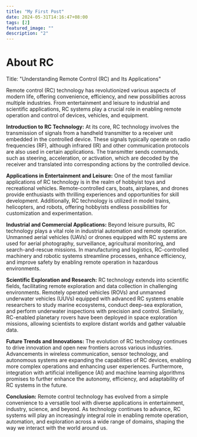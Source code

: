 ```yaml
---
title: "My First Post"
date: 2024-05-31T14:16:47+08:00
tags: [2]
featured_image: ""
description: "2"
---
```


# About RC

Title: "Understanding Remote Control (RC) and Its Applications"

Remote control (RC) technology has revolutionized various aspects of modern life, offering convenience, efficiency, and new possibilities across multiple industries. From entertainment and leisure to industrial and scientific applications, RC systems play a crucial role in enabling remote operation and control of devices, vehicles, and equipment.

**Introduction to RC Technology:** At its core, RC technology involves the transmission of signals from a handheld transmitter to a receiver unit embedded in the controlled device. These signals typically operate on radio frequencies (RF), although infrared (IR) and other communication protocols are also used in certain applications. The transmitter sends commands, such as steering, acceleration, or activation, which are decoded by the receiver and translated into corresponding actions by the controlled device.

**Applications in Entertainment and Leisure:** One of the most familiar applications of RC technology is in the realm of hobbyist toys and recreational vehicles. Remote-controlled cars, boats, airplanes, and drones provide enthusiasts with thrilling experiences and opportunities for skill development. Additionally, RC technology is utilized in model trains, helicopters, and robots, offering hobbyists endless possibilities for customization and experimentation.

**Industrial and Commercial Applications:** Beyond leisure pursuits, RC technology plays a vital role in industrial automation and remote operation. Unmanned aerial vehicles (UAVs) or drones equipped with RC systems are used for aerial photography, surveillance, agricultural monitoring, and search-and-rescue missions. In manufacturing and logistics, RC-controlled machinery and robotic systems streamline processes, enhance efficiency, and improve safety by enabling remote operation in hazardous environments.

**Scientific Exploration and Research:** RC technology extends into scientific fields, facilitating remote exploration and data collection in challenging environments. Remotely operated vehicles (ROVs) and unmanned underwater vehicles (UUVs) equipped with advanced RC systems enable researchers to study marine ecosystems, conduct deep-sea exploration, and perform underwater inspections with precision and control. Similarly, RC-enabled planetary rovers have been deployed in space exploration missions, allowing scientists to explore distant worlds and gather valuable data.

**Future Trends and Innovations:** The evolution of RC technology continues to drive innovation and open new frontiers across various industries. Advancements in wireless communication, sensor technology, and autonomous systems are expanding the capabilities of RC devices, enabling more complex operations and enhancing user experiences. Furthermore, integration with artificial intelligence (AI) and machine learning algorithms promises to further enhance the autonomy, efficiency, and adaptability of RC systems in the future.

**Conclusion:** Remote control technology has evolved from a simple convenience to a versatile tool with diverse applications in entertainment, industry, science, and beyond. As technology continues to advance, RC systems will play an increasingly integral role in enabling remote operation, automation, and exploration across a wide range of domains, shaping the way we interact with the world around us.